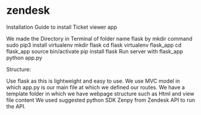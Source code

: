 # zendesk

Installation Guide to install Ticket viewer app

We made the Directory in Terminal of folder name flask by mkdir command
sudo pip3 install virtualenv
mkdir flask
cd flask
virtualenv flask_app
cd flask_app
source bin/activate
pip install flask
Run server with flask_app python app.py

Structure:

Use flask as this is lightweight and easy to use.
We use MVC model in which app.py is our main file at which we defined our routes.
We have a template folder in which we have webpage structure such as Html and view file content
We used suggested python SDK Zenpy from Zendesk API to run the API.
